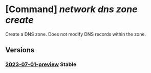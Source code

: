 # [Command] _network dns zone create_

Create a DNS zone. Does not modify DNS records within the zone.

## Versions

### [2023-07-01-preview](/Resources/mgmt-plane/L3N1YnNjcmlwdGlvbnMve30vcmVzb3VyY2Vncm91cHMve30vcHJvdmlkZXJzL21pY3Jvc29mdC5uZXR3b3JrL2Ruc3pvbmVzL3t9/2023-07-01-preview.xml) **Stable**

<!-- mgmt-plane /subscriptions/{}/resourcegroups/{}/providers/microsoft.network/dnszones/{} 2023-07-01-preview -->
